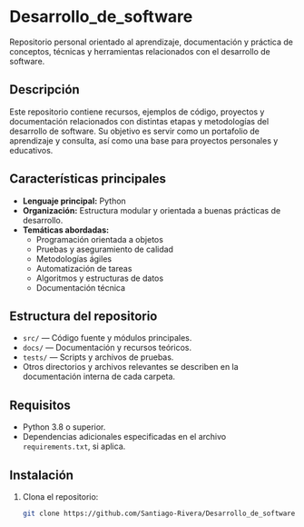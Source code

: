 # Desarrollo_de_software

Repositorio personal orientado al aprendizaje, documentación y práctica de conceptos, técnicas y herramientas relacionados con el desarrollo de software.

## Descripción

Este repositorio contiene recursos, ejemplos de código, proyectos y documentación relacionados con distintas etapas y metodologías del desarrollo de software. Su objetivo es servir como un portafolio de aprendizaje y consulta, así como una base para proyectos personales y educativos.

## Características principales

- **Lenguaje principal:** Python
- **Organización:** Estructura modular y orientada a buenas prácticas de desarrollo.
- **Temáticas abordadas:**  
  - Programación orientada a objetos  
  - Pruebas y aseguramiento de calidad  
  - Metodologías ágiles  
  - Automatización de tareas  
  - Algoritmos y estructuras de datos  
  - Documentación técnica

## Estructura del repositorio

- `src/` — Código fuente y módulos principales.
- `docs/` — Documentación y recursos teóricos.
- `tests/` — Scripts y archivos de pruebas.
- Otros directorios y archivos relevantes se describen en la documentación interna de cada carpeta.

## Requisitos

- Python 3.8 o superior.
- Dependencias adicionales especificadas en el archivo `requirements.txt`, si aplica.

## Instalación

1. Clona el repositorio:
   ```bash
   git clone https://github.com/Santiago-Rivera/Desarrollo_de_software.git
